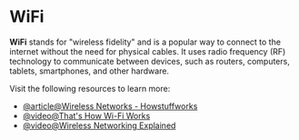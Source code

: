 # WiFi

**WiFi** stands for "wireless fidelity" and is a popular way to connect to the internet without the need for physical cables. It uses radio frequency (RF) technology to communicate between devices, such as routers, computers, tablets, smartphones, and other hardware.

Visit the following resources to learn more:

- [@article@Wireless Networks - Howstuffworks](https://computer.howstuffworks.com/wireless-network.htm)
- [@video@That's How Wi-Fi Works](https://youtu.be/hePLDVbULZc)
- [@video@Wireless Networking Explained](https://www.youtube.com/watch?v=Uz-RTurph3c)
